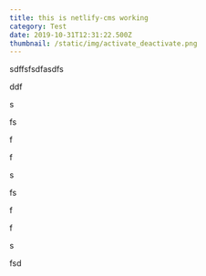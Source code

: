 ```yaml
---
title: this is netlify-cms working
category: Test
date: 2019-10-31T12:31:22.500Z
thumbnail: /static/img/activate_deactivate.png
---
```

sdffsfsdfasdfs

ddf

s

fs

f

f

s

fs

f

f

s

fsd
